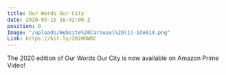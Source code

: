 ```yaml
---
title: Our Words Our City
date: 2020-05-15 16:42:00 Z
position: 0
Image: "/uploads/Website%20Carousel%20(1)-1de614.png"
Link: https://bit.ly/2020OWOC
---
```


The 2020 edition of Our Words Our City is now available on Amazon Prime Video!